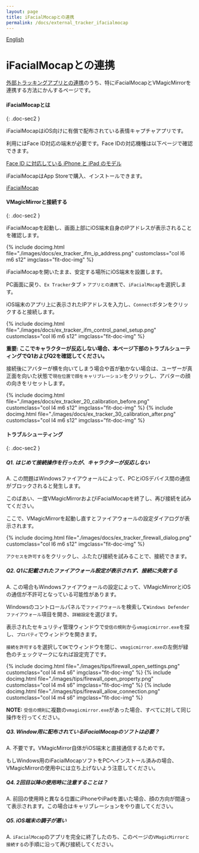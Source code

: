 ```yaml
---
layout: page
title: iFacialMocapとの連携
permalink: /docs/external_tracker_ifacialmocap
---
```


[English](../en/docs/external_tracker_ifacialmocap)

# iFacialMocapとの連携

[外部トラッキングアプリとの連携](./external_tracker)のうち、特にiFacialMocapとVMagicMirrorを連携する方法にかんするページです。


#### iFacialMocapとは
{: .doc-sec2 }

iFacialMocapはiOS向けに有償で配布されている表情キャプチャアプリです。

利用にはFace ID対応の端末が必要です。Face IDの対応機種は以下ページで確認できます。

[Face ID に対応している iPhone と iPad のモデル](https://support.apple.com/ja-jp/HT209183)

iFacialMocapはApp Storeで購入、インストールできます。

[iFacialMocap](https://apps.apple.com/jp/app/ifacialmocap/id1489470545)


#### VMagicMirrorと接続する
{: .doc-sec2 }

iFacialMocapを起動し、画面上部にiOS端末自身のIPアドレスが表示されることを確認します。

<div class="row">
{% include docimg.html file="./images/docs/ex_tracker_ifm_ip_address.png" customclass="col l6 m6 s12" imgclass="fit-doc-img" %}
</div>

iFacialMocapを開いたまま、安定する場所にiOS端末を設置します。

PC画面に戻り、`Ex Tracker`タブ > `アプリとの連携`で、`iFacialMocap`を選択します。

iOS端末のアプリ上に表示されたIPアドレスを入力し、`Connect`ボタンをクリックすると接続します。

<div class="row">
{% include docimg.html file="./images/docs/ex_tracker_ifm_control_panel_setup.png" customclass="col l6 m6 s12" imgclass="fit-doc-img" %}
</div>

**重要: ここでキャラクターが反応しない場合、本ページ下部のトラブルシューティングでQ1およびQ2を確認してください。**

接続後にアバターが横を向いてしまう場合や首が動かない場合は、ユーザーが真正面を向いた状態で`現在位置で顔をキャリブレーション`をクリックし、アバターの顔の向きをリセットします。

<div class="row">
{% include docimg.html file="./images/docs/ex_tracker_20_calibration_before.png" customclass="col l4 m6 s12" imgclass="fit-doc-img" %}
{% include docimg.html file="./images/docs/ex_tracker_30_calibration_after.png" customclass="col l4 m6 s12" imgclass="fit-doc-img" %}
</div>


#### トラブルシューティング
{: .doc-sec2 }

##### Q1. はじめて接続操作を行ったが、キャラクターが反応しない

A. この問題はWindowsファイアウォールによって、PCとiOSデバイス間の通信がブロックされると発生します。

このばあい、一度VMagicMirrorおよびiFacialMocapを終了し、再び接続を試みてください。

ここで、VMagicMirrorを起動し直すとファイアウォールの設定ダイアログが表示されます。

<div class="row">
{% include docimg.html file="./images/docs/ex_tracker_firewall_dialog.png" customclass="col l6 m6 s12" imgclass="fit-doc-img" %}
</div>

`アクセスを許可する`をクリックし、ふたたび接続を試みることで、接続できます。


##### Q2. Q1に記載されたファイアウォール設定が表示されず、接続に失敗する

A. この場合もWindowsファイアウォールの設定によって、VMagicMirrorとiOSの通信が不許可となっている可能性があります。

Windowsのコントロールパネルで`ファイアウォール`を検索して`Windows Defender ファイアウォール`項目を開き、`詳細設定`を選びます。

表示されたセキュリティ管理ウィンドウで`受信の規則`から`vmagicmirror.exe`を探し、`プロパティ`でウィンドウを開きます。

`接続を許可する`を選択して`OK`でウィンドウを閉じ、`vmagicmirror.exe`の左側が緑色のチェックマークになれば設定完了です。

<div class="row">
{% include docimg.html file="./images/tips/firewall_open_settings.png" customclass="col l4 m4 s6" imgclass="fit-doc-img" %}
{% include docimg.html file="./images/tips/firewall_open_property.png" customclass="col l4 m4 s6" imgclass="fit-doc-img" %}
{% include docimg.html file="./images/tips/firewall_allow_connection.png" customclass="col l4 m4 s6" imgclass="fit-doc-img" %}
</div>

**NOTE:** `受信の規則`に複数の`vmagicmirror.exe`があった場合、すべてに対して同じ操作を行ってください。


##### Q3. Window用に配布されているiFacialMocapのソフトは必要？

A. 不要です。VMagicMirror自体がiOS端末と直接通信するためです。

もしWindows用のiFacialMocapソフトをPCへインストール済みの場合、VMagicMirrorの使用中には立ち上げないよう注意してください。


##### Q4. 2回目以降の使用時に注意することは？

A. 前回の使用時と異なる位置にiPhoneやiPadを置いた場合、顔の方向が間違って表示されます。この場合はキャリブレーションをやり直してください。


##### Q5. iOS端末の調子が悪い

A. `iFacialMocap`のアプリを完全に終了したのち、このページの`VMagicMirrorと接続する`の手順に沿って再び接続してください。

